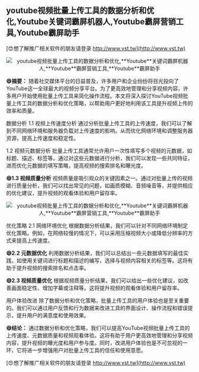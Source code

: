 ## **youtube视频批量上传工具的数据分析和优化,**Youtube**关键词霸屏机器人,**Youtube**霸屏营销工具,**Youtube**霸屏助手**

[😍想了解推广相关软件的朋友请登录 http://www.vst.tw](http://www.vst.tw)

 <center><img src="https://vst.tw/MP4/tuiguang/png/6.png" alt="youtube视频批量上传工具的数据分析和优化,**Youtube**关键词霸屏机器人,**Youtube**霸屏营销工具,**Youtube**霸屏助手"></center>

**😄摘要：**
随着社交媒体平台的日益普及，许多用户和企业纷纷将目光投向了YouTube这一全球最大的视频分享平台。为了更高效地管理和分享视频内容，许多用户开始使用批量上传工具来简化操作流程。本文将深入探讨YouTube视频批量上传工具的数据分析和优化策略，以帮助用户更好地利用该工具提升视频上传的效率和质量。

数据分析 1.1 视频上传速度分析 通过分析批量上传工具的上传速度，我们可以了解到不同网络环境和服务器负载对上传速度的影响。从而优化网络环境和调整服务器资源，提高上传速度和稳定性。

1.2 视频元数据分析
批量上传工具通常允许用户一次性填写多个视频的元数据，如标题、描述、标签等。通过对这些元数据进行分析，我们可以发现一些共同特征，进而优化元数据的填写策略，提高视频的搜索排名和曝光度。

**😄1.3 视频质量分析**
视频质量是吸引观众的关键因素之一。通过对批量上传的视频进行质量分析，我们可以找出常见的问题，如画质模糊、音频噪音等，并提供相应的优化建议，提升视频的观看体验和用户留存率。

 <center><img src="https://vst.tw/MP4/tuiguang/png/1.png" alt="youtube视频批量上传工具的数据分析和优化,**Youtube**关键词霸屏机器人,**Youtube**霸屏营销工具,**Youtube**霸屏助手"></center>

优化策略 2.1 网络环境优化 根据数据分析结果，我们可以针对不同网络环境制定优化策略。例如，在网络较慢的情况下，可以采用压缩视频大小或降低分辨率的方式来提高上传速度。

**😄2.2 元数据优化**
利用数据分析结果，我们可以总结出一些元数据填写的最佳实践，如使用关键词进行标题和描述的编写，选择与视频内容相关的标签等。这将有助于提升视频的搜索排名和点击率。

**😄2.3 视频质量优化**
根据视频质量分析结果，我们可以给出一些优化建议，如改善画面稳定性、增加字幕或注释等。这将提升视频的观看体验和用户留存率。

用户体验改进 除了数据分析和优化策略，批量上传工具的用户体验也是至关重要的。我们可以通过用户反馈和行为数据来改进工具的界面设计、操作流程和错误提示，提升用户的满意度和使用效果。

**😄结论：**
通过数据分析和优化策略，我们可以提高YouTube视频批量上传工具的上传速度、元数据质量和视频观看体验。这将有助于用户更高效地管理和分享视频内容，提升视频的曝光度和用户参与度。同时，改进用户体验也是不可忽视的一环，它将进一步增强用户对批量上传工具的信任和使用意愿。

[😍想了解推广相关软件的朋友请登录 http://www.vst.tw](http://www.vst.tw)



